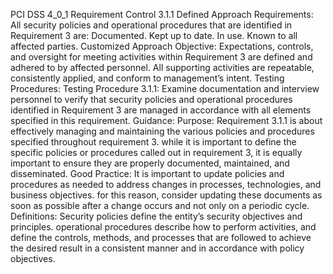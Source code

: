 PCI DSS 4_0_1 Requirement Control 3.1.1 Defined Approach Requirements: All security policies and operational procedures that are identified in Requirement 3 are: Documented. Kept up to date. In use. Known to all affected parties. Customized Approach Objective: Expectations, controls, and oversight for meeting activities within Requirement 3 are defined and adhered to by affected personnel. All supporting activities are repeatable, consistently applied, and conform to management’s intent. Testing Procedures: Testing Procedure 3.1.1: Examine documentation and interview personnel to verify that security policies and operational procedures identified in Requirement 3 are managed in accordance with all elements specified in this requirement. Guidance: Purpose: Requirement 3.1.1 is about effectively managing and maintaining the various policies and procedures specified throughout requirement 3. while it is important to define the specific policies or procedures called out in requirement 3, it is equally important to ensure they are properly documented, maintained, and disseminated. Good Practice: It is important to update policies and procedures as needed to address changes in processes, technologies, and business objectives. for this reason, consider updating these documents as soon as possible after a change occurs and not only on a periodic cycle. Definitions: Security policies define the entity’s security objectives and principles. operational procedures describe how to perform activities, and define the controls, methods, and processes that are followed to achieve the desired result in a consistent manner and in accordance with policy objectives.